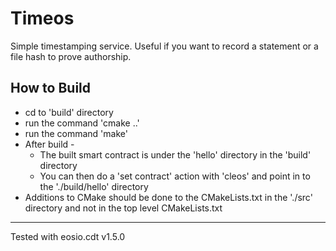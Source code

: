 # Timeos
Simple timestamping service. Useful if you want to record a statement or a file hash to prove authorship.

## How to Build 
- cd to 'build' directory
- run the command 'cmake ..'
- run the command 'make'
- After build -
   - The built smart contract is under the 'hello' directory in the 'build' directory
   - You can then do a 'set contract' action with 'cleos' and point in to the './build/hello' directory
- Additions to CMake should be done to the CMakeLists.txt in the './src' directory and not in the top level CMakeLists.txt

---

Tested with eosio.cdt v1.5.0
